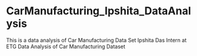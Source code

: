 # CarManufacturing_Ipshita_DataAnalysis
This is a data analysis of Car Manufacturing Data Set
Ipshita Das Intern at ETG
Data Analysis of Car Manufacturing Dataset
